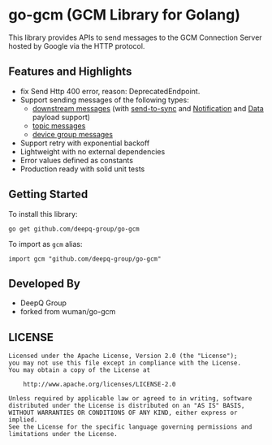 go-gcm (GCM Library for Golang)
===============================

This library provides APIs to send messages to the GCM Connection Server hosted
by Google via the HTTP protocol.

Features and Highlights
-----------------------
- fix Send Http 400 error, reason: DeprecatedEndpoint.
- Support sending messages of the following types:
  - [downstream messages][1] (with [send-to-sync][2] and [Notification][3] and [Data][4] payload support)
  - [topic messages][5]
  - [device group messages][6]
- Support retry with exponential backoff
- Lightweight with no external dependencies
- Error values defined as constants
- Production ready with solid unit tests

Getting Started
---------------

To install this library:

    go get github.com/deepq-group/go-gcm

To import as `gcm` alias:

    import gcm "github.com/deepq-group/go-gcm"

Developed By
------------

* DeepQ Group
* forked from wuman/go-gcm

LICENSE
-------

    Licensed under the Apache License, Version 2.0 (the "License");
    you may not use this file except in compliance with the License.
    You may obtain a copy of the License at

        http://www.apache.org/licenses/LICENSE-2.0

    Unless required by applicable law or agreed to in writing, software
    distributed under the License is distributed on an "AS IS" BASIS,
    WITHOUT WARRANTIES OR CONDITIONS OF ANY KIND, either express or implied.
    See the License for the specific language governing permissions and
    limitations under the License.

[1]: https://developers.google.com/cloud-messaging/downstream#http_post_request
[2]: https://developers.google.com/cloud-messaging/http#send-to-sync
[3]: https://developers.google.com/cloud-messaging/http#message-with-payload--notification-message
[4]: https://developers.google.com/cloud-messaging/http#message-with-payload--data-message
[5]: https://developers.google.com/cloud-messaging/topic-messaging
[6]: https://developers.google.com/cloud-messaging/notifications
